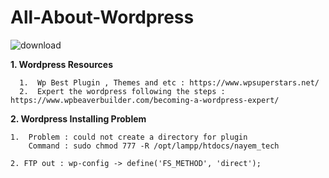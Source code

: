 # All-About-Wordpress
![download](https://user-images.githubusercontent.com/52255671/111907277-c923a180-8a7e-11eb-92b7-31e838009fd6.png)

**1. Wordpress Resources**

      1.  Wp Best Plugin , Themes and etc : https://www.wpsuperstars.net/
      2.  Expert the wordpress following the steps : https://www.wpbeaverbuilder.com/becoming-a-wordpress-expert/


**2. Wordpress Installing Problem**
   
    1.  Problem : could not create a directory for plugin
        Command : sudo chmod 777 -R /opt/lampp/htdocs/nayem_tech
        
    2. FTP out : wp-config -> define('FS_METHOD', 'direct');

